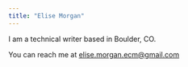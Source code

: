 ```yaml
---
title: "Elise Morgan"
---
```

I am a technical writer based in Boulder, CO. 

You can reach me at elise.morgan.ecm@gmail.com
